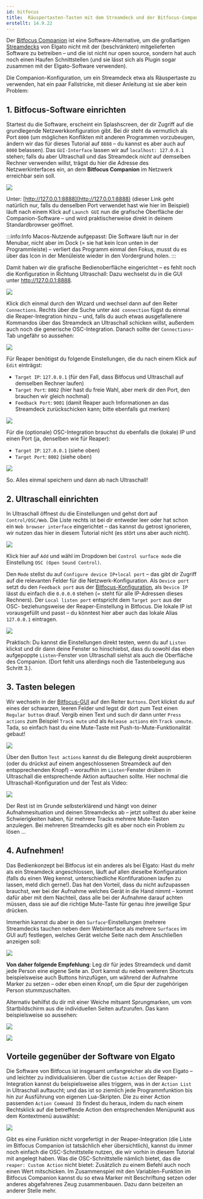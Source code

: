 ```yaml
---
id: bitfocus
title:  Räuspertasten-Tasten mit dem Streamdeck und der Bitfocus-Companion-Software 
erstellt: 14.9.22
---
```


Der [Bitfocus Companion](https://bitfocus.io/companion/) ist eine Software-Alternative, um die großartigen [Streamdecks](https://www.elgato.com/de/stream-deck) von Elgato nicht mit der (beschränkten) mitgelieferten Software zu betreiben – und die ist nicht nur open source, sondern hat auch noch einen Haufen Schnittstellen (und sie lässt sich als Plugin sogar zusammen mit der Elgato-Software verwenden). 

Die Companion-Konfiguration, um ein Streamdeck etwa als Räuspertaste zu verwenden, hat ein paar Fallstricke, mit dieser Anleitung ist sie aber kein Problem:

## 1. Bitfocus-Software einrichten

Startest du die Software, erscheint ein Splashscreen, der dir Zugriff auf die grundlegende Netzwerkkonfiguration gibt. Bei dir steht da vermutlich als Port `8000` (um möglichen Konflikten mit anderen Programmen vorzubeugen, ändern wir das für dieses Tutorial auf  `8888` – du kannst es aber auch auf `8000` belassen). Das `GUI-Interface` lassen wir auf  `localhost: 127.0.0.1`  stehen; falls du aber Ultraschall und das Streamdeck *nicht* auf demselben Rechner verwenden willst, trägst du hier die Adresse des Netzwerkinterfaces ein, an dem **Bitfocus Companion** im Netzwerk erreichbar sein soll. 

![](../../assets/images/Tutorials/Bitfocus/launch-gui.png)

Unter: [http://127.0.0.1:8888](http://127.0.0.1:8888) (dieser Link geht natürlich nur, falls du denselben Port verwendet hast wie hier im Beispiel) läuft nach einem Klick auf `Launch GUI` nun die grafische Oberfläche der Companion-Software – und wird praktischerweise direkt in deinem Standardbrowser geöffnet. 

:::info:Info
Macos-Nutzende aufgepasst: Die Software läuft nur in der Menubar, nicht aber im Dock (= sie hat kein Icon unten in der Programmleiste) – verliert das Programm einmal den Fokus, musst du es über das Icon in der Menüleiste wieder in den Vordergrund holen. 
:::

Damit haben wir die grafische Bedienoberfläche eingerichtet – es fehlt noch die Konfiguration in Richtung Ultraschall: Dazu wechselst du in die GUI unter http://127.0.0.1:8888.

![](../../assets/images/Tutorials/Bitfocus/welcome.png)

Klick dich einmal durch den Wizard und wechsel dann auf den Reiter `Connections`. Rechts über die Suche unter `Add connection` fügst du einmal die Reaper-Integration hinzu – und, falls du auch etwas ausgefallenere Kommandos über das Streamdeck an Ultraschall schicken willst, außerdem auch noch die generische OSC-Integration. Danach sollte der `Connections`-Tab ungefähr so aussehen:

![](../../assets/images/Tutorials/Bitfocus/connections.png)

Für Reaper benötigst du folgende Einstellungen, die du nach einem Klick auf `Edit` einträgst:

- `Target IP`: `127.0.0.1` (für den Fall, dass Bitfocus und Ultraschall auf demselben Rechner laufen)
- `Target Port`: `8002` (hier hast du freie Wahl, aber merk dir den Port, den brauchen wir gleich nochmal)
- `Feedback Port`: `9001` (damit Reaper auch Informationen an das Streamdeck zurückschicken kann; bitte ebenfalls gut merken)

![](../../assets/images/Tutorials/Bitfocus/reaper-config.png)

Für die (optionale) OSC-Integration brauchst du ebenfalls die (lokale) IP und einen Port (ja, denselben wie für Reaper):

- `Target IP`: `127.0.0.1` (siehe oben)
- `Target Port`: `8002` (siehe oben)

![](../../assets/images/Tutorials/Bitfocus/osc-config.png)

So. Alles einmal speichern und dann ab nach Ultraschall!

## 2. Ultraschall einrichten

In Ultraschall öffnest du die Einstellungen und gehst dort auf `Control/OSC/Web`. Die Liste rechts ist bei dir entweder leer oder hat schon ein `Web browser interface` eingerichtet – das kannst du getrost ignorieren, wir nutzen das hier in diesem Tutorial nicht (es stört uns aber auch nicht).

![](../../assets/images/Tutorials/Bitfocus/ultraschall-config.png)

Klick hier auf `Add` und wähl im Dropdown bei `Control surface mode` die Einstellung `OSC (Open Sound Control)`.

Den `Mode` stellst du auf `Configure device IP+local port` – das gibt dir Zugriff auf die relevanten Felder für die Netzwerk-Konfiguration. Als `Device port` setzt du den `Feedback port` aus der [Bitfocus-Konfiguration](#1-bitfocus-software-einrichten), als `Device IP` lässt du einfach die `0.0.0.0` stehen (= steht für alle IP-Adressen dieses Rechners). Der `Local listen port` entspricht dem `Target port` aus der OSC- beziehungsweise der Reaper-Einstellung in Bitfocus. Die lokale IP ist vorausgefüllt und passt – du könntest hier aber auch das lokale Alias `127.0.0.1` eintragen.

![](../../assets/images/Tutorials/Bitfocus/ultraschall-config-2.png)

Praktisch: Du kannst die Einstellungen direkt testen, wenn du auf `Listen` klickst und dir dann deine Fenster so hinschiebst, dass du sowohl das eben aufgepoppte `Listen`-Fenster von Ultraschall siehst als auch die Oberfläche des Companion. (Dort fehlt uns allerdings noch die Tastenbelegung aus Schritt 3.). 

## 3. Tasten belegen

Wir wechseln in der [Bitfocus-GUI](http://127.0.0.1:8888/buttons) auf den Reiter `Buttons`. Dort klickst du auf eines der schwarzen, leeren Felder und legst dir dort zum Test einen `Regular button` drauf. Vergib einen Text und such dir dann unter `Press actions` zum Beispiel `Track mute` und als `Release actions` ein `Track unmute`. Tada, so einfach hast du eine Mute-Taste mit Push-to-Mute-Funktionalität gebaut!

![](../../assets/images/Tutorials/Bitfocus/buttons-2.png)

Über den Button `Test actions` kannst du die Belegung direkt ausprobieren (oder du drückst auf einem angeschlossenen Streamdeck auf den entspprechenden Knopf) – woraufhin im `Listen`-Fenster drüben in Ultraschall die entsprechende Aktion auftauchen sollte. Hier nochmal die Ultraschall-Konfiguration und der Test als Video:

![](../../assets/images/Tutorials/Bitfocus/ultraschall-bitfocus.gif)

Der Rest ist im Grunde selbsterklärend und hängt von deiner Aufnahmesituation und deinen Streamdecks ab – jetzt solltest du aber keine Schwierigkeiten haben, für mehrere Tracks mehrere Mute-Tasten anzulegen. Bei mehreren Streamdecks gilt es aber noch ein Problem zu lösen ... 

## 4. Aufnehmen!

Das Bedienkonzept bei Bitfocus ist ein anderes als bei Elgato: Hast du mehr als ein Streamdeck angeschlossen, läuft auf allen dieselbe Konfiguration (falls du einen Weg kennst, unterschiedliche Konfifurationen laufen zu lassen, meld dich gerne!). Das hat den Vorteil, dass du nicht aufzupassen brauchst, wer bei der Aufnahme welches Gerät in die Hand nimmt – kommt dafür aber mit dem Nachteil, dass alle bei der Aufnahme darauf achten müssen, dass sie auf die richtige Mute-Taste für genau ihre jeweilige Spur drücken.

Immerhin kannst du aber in den `Surface`-Einstellungen (mehrere Streamdecks tauchen neben dem Webinterface als mehrere `Surfaces` im GUI auf) festlegen, welches Gerät welche Seite nach dem Anschließen anzeigen soll:

![](../../assets/images/Tutorials/Bitfocus/screens.png)

**Von daher folgende Empfehlung**: Leg dir für jedes Streamdeck und damit jede Person eine eigene Seite an. Dort kannst du neben weiteren Shortcuts beispielsweise auch Buttons hinzufügen, um während der Aufnahme Marker zu setzen – oder eben einen Knopf, um die Spur der zugehörigen Person stummzuschalten. 

Alternativ behilfst du dir mit einer Weiche mitsamt Sprungmarken, um vom Startbildschirm aus die individuellen Seiten aufzurufen. Das kann beispielsweise so aussehen:

![](../../assets/images/Tutorials/Bitfocus/shortcut.png)

![](../../assets/images/Tutorials/Bitfocus/shortcut-2.png)

## Vorteile gegenüber der Software von Elgato

Die Software von Bitfocus ist insgesamt umfangreicher als die von Elgato – und leichter zu individualisieren. Über die  `Custom Action` der Reaper-Integration kannst du beispielsweise alles triggern, was in der `Action List` in Ultraschall auftaucht; und das ist so ziemlich jede Programmfunktion bis hin zur Ausführung von eigenen Lua-Skripten. Die zu einer Action passenden `Action Command ID` findest du heraus, indem du nach einem Rechtsklick auf die betreffende Action den entsprechenden Menüpunkt aus dem Kontextmenü auswählst:

![](../../assets/images/Tutorials/Bitfocus/action-id.png)

Gibt es eine Funktion nicht vorgefertigt in der Reaper-Integration (die Liste im Bitfocus Companion ist tatsächlich eher übersichtlich), kannst du immer noch einfach die OSC-Schnittstelle nutzen, die wir vorhin in diesem Tutorial mit angelegt haben. Was die OSC-Schnittstelle nämlich bietet, das die `reaper: Custom Action` nicht bietet: Zusätzlich zu einem Befehl auch noch einen Wert mitschicken. Im Zusammenspiel mit den Variablen-Funktion im Bitfocus Companion kannst du so etwa Marker mit Beschriftung setzen oder anderes abgefahrenes Zeug zusammenbauen. Dazu dann beizeiten an anderer Stelle mehr.
